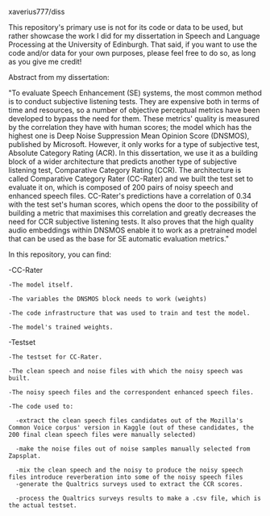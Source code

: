 xaverius777/diss

This repository's primary use is not for its code or data to be used, but rather showcase the work I did for my dissertation in Speech and Language Processing at the University of Edinburgh. That said, if you want to use the code and/or data for your own purposes, please feel free to do so, as long as you give me credit! 

Abstract from my dissertation:

"To evaluate Speech Enhancement (SE) systems, the most common method is to conduct subjective listening tests. They are expensive both in terms of time and resources, so a number of objective perceptual metrics have been developed to bypass the need for them. These metrics' quality is measured by the correlation they have with human scores; the model which has the highest one is Deep Noise Suppression Mean Opinion Score (DNSMOS), published by Microsoft. However, it only works for a type of subjective test, Absolute Category Rating (ACR). In this dissertation, we use it as a building block of a wider architecture that predicts another type of subjective listening test, Comparative Category Rating (CCR). The architecture is called Comparative Category Rater (CC-Rater) and we built the test set to evaluate it on, which is composed of 200 pairs of noisy speech and enhanced speech files. CC-Rater's predictions have a correlation of 0.34 with the test set's human scores, which opens the door to the possibility of building a metric that maximises this correlation and greatly decreases the need for CCR subjective listening tests. It also proves that the high quality audio embeddings within DNSMOS enable it to work as a pretrained model that can be used as the base for SE automatic evaluation metrics."

In this repository, you can find:

-CC-Rater

    -The model itself.
    
    -The variables the DNSMOS block needs to work (weights)
    
    -The code infrastructure that was used to train and test the model.
    
    -The model's trained weights.
    
-Testset

    -The testset for CC-Rater.
    
    -The clean speech and noise files with which the noisy speech was built.
    
    -The noisy speech files and the correspondent enhanced speech files.
    
    -The code used to:
    
      -extract the clean speech files candidates out of the Mozilla's Common Voice corpus' version in Kaggle (out of these candidates, the 200 final clean speech files were manually selected)
      
      -make the noise files out of noise samples manually selected from Zapsplat.
      
      -mix the clean speech and the noisy to produce the noisy speech files introduce reverberation into some of the noisy speech files
      -generate the Qualtrics surveys used to extract the CCR scores.
      
      -process the Qualtrics surveys results to make a .csv file, which is the actual testset.
      
